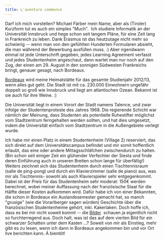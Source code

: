 ```yaml
---
title: L'aventure commence
---
```


Darf ich mich vorstellen? Michael Färber mein Name, aber als (Tiroler) Kurzform tut es auch ein simples "Much".  Ich studiere Informatik an der Universität Innsbruck und hege schon seit langem Pläne, für eine Zeit lang in Frankreich zu leben. Dank Erasmus ist das heutzutage nicht mehr so schwierig -- wenn man von den gefühlten Hunderten Formularen absieht, die man während der Bewerbung ausfüllen muss. :) Aber irgendwann einmal ist jede Unterschrift gegeben, jedes Learning Agreement verfasst und jedes Studentenheim angeschaut, dann wartet man nur noch auf den Zug, der einen am 29. August in den sonnigen Südwesten Frankreichs bringt, genauer gesagt, nach Bordeaux.

[Bordeaux](http://de.wikipedia.org/wiki/Bordeaux) wird meine Heimatstätte für das gesamte Studienjahr 2012/13, wenn alles gut geht. Die Stadt ist mit ca. 230.000 Einwohnern ungefähr doppelt so groß wie Innsbruck und liegt am atlantischen Ozean. Bekannt ist sie auch für ihre Weine. :)

Die Universität liegt in einem Vorort der Stadt namens Talence, und zwar infolge der Studentenproteste des Jahres 1968. Die regierende Schicht war nämlich der Meinung, dass Studenten als potentielle Ruhestifter möglichst vom Stadtzentrum ferngehalten werden sollten, und hat dies umgesetzt, indem die Universität einfach vom Stadtzentrum in die Außengebiete verlegt wurde.


Ich habe mir einen Platz in einem Studentenheim (Village 2) reserviert, das sich direkt auf dem Universitätscampus befindet und mir somit hoffentlich erlaubt, das eine oder andere Mittagsschläfchen zwischendurch zu halten. (Bin schon seit einiger Zeit ein glühender Verfechter der Siesta und finde deren Einführung auch in unseren Breiten schon lange für überfällig!) Weiters zeichnet sich das Studentenheim durch einen Tischtennisraum (salle de ping-pong) und durch ein Klavierzimmer (salle de piano) aus, was mir als Tischtennis- sowohl als auch Klavierspieler sehr entgegenkommt. Dabei ist der Preis für das Studentenheim sehr moderat: 150€ werden berechnet, wobei meiner Auffassung nach der französische Staat für die Hälfte dieser Kosten aufkommen wird. Dafür habe ich von einer Bekannten, die schon in Bordeaux ein Auslandssemester gemacht hat, so manch "grusige" (wie die Vorarlberger sagen würden) Geschichte über die französischen Studentenheime gehört, inkl. Kakerlaken. Doch hoffe ich, dass es bei mir nicht soweit kommt -- die [Bilder](https://web.archive.org/web/20120829141436/http://www.crous-bordeaux.fr/residences-villages-gironde/village-2.html)  schauen ja eigentlich nicht so furchterregend aus. Doch halt, was ist das auf dem vierten Bild für ein schwarzer Schatten unter dem Kasten ...?
Soweit von mir als Einstieg, mehr gibt es zu lesen, wenn ich dann in Bordeaux angekommen bin und vor Ort live berichten kann. À bientôt!
